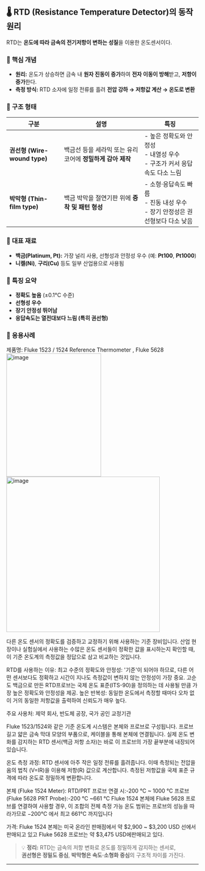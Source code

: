 ## 🌡️ RTD (Resistance Temperature Detector)의 동작 원리

RTD는 **온도에 따라 금속의 전기저항이 변하는 성질**을 이용한 온도센서이다.



### 🔹 핵심 개념
- **원리:** 온도가 상승하면 금속 내 **원자 진동이 증가**하여 **전자 이동이 방해**받고, **저항이 증가**한다.  
- **측정 방식:** RTD 소자에 일정 전류를 흘려 **전압 강하 → 저항값 계산 → 온도로 변환**



### 🔹 구조 형태
| 구분 | 설명 | 특징 |
|------|------|------|
| **권선형 (Wire-wound type)** | 백금선 등을 세라믹 또는 유리 코어에 **정밀하게 감아 제작** | - 높은 정확도와 안정성<br>- 내열성 우수<br>- 구조가 커서 응답속도 다소 느림 |
| **박막형 (Thin-film type)** | 백금 박막을 절연기판 위에 **증착 및 패턴 형성** | - 소형·응답속도 빠름<br>- 진동 내성 우수<br>- 장기 안정성은 권선형보다 다소 낮음 |



### 🔹 대표 재료
- **백금(Platinum, Pt):** 가장 널리 사용, 선형성과 안정성 우수 (예: **Pt100**, **Pt1000**)  
- **니켈(Ni)**, **구리(Cu)** 등도 일부 산업용으로 사용됨



### 🔹 특징 요약
- **정확도 높음** (±0.1°C 수준)  
- **선형성 우수**  
- **장기 안정성 뛰어남**  
- **응답속도는 열전대보다 느림 (특히 권선형)**

### 🔹 응용사례
제품명: Fluke 1523 / 1524 Reference Thermometer , Fluke 5628
<img width="248" height="322" alt="image" src="https://github.com/user-attachments/assets/45a73881-8799-4d60-9e27-1f8911659f95" />
<img width="402" height="406" alt="image" src="https://github.com/user-attachments/assets/226c3f68-903e-4e1f-8f86-0192bf11f68a" />


다른 온도 센서의 정확도를 검증하고 교정하기 위해 사용하는 기준 장비입니다. 산업 현장이나 실험실에서 사용하는 수많은 온도 센서들이 정확한 값을 표시하는지 확인할 때, 이 기준 온도계의 측정값을 정답으로 삼고 비교하는 것입니다.

RTD를 사용하는 이유:
최고 수준의 정확도와 안정성: '기준'이 되어야 하므로, 다른 어떤 센서보다도 정확하고 시간이 지나도 측정값이 변하지 않는 안정성이 가장 중요. 
고순도 백금으로 만든 RTD프로브는 국제 온도 표준(ITS-90)을 정의하는 데 사용될 만큼 가장 높은 정확도와 안정성을 제공.
높은 반복성: 동일한 온도에서 측정할 때마다 오차 없이 거의 동일한 저항값을 출력하여 신뢰도가 매우 높다.

주요 사용처: 제약 회사, 반도체 공장, 국가 공인 교정기관 

Fluke 1523/1524와 같은 기준 온도계 시스템은 본체와 프로브로 구성됩니다.
프로브 길고 얇은 금속 막대 모양의 부품으로, 케이블을 통해 본체에 연결됩니다. 실제 온도 변화를 감지하는 RTD 센서(백금 저항 소자)는 바로 이 프로브의 가장 끝부분에 내장되어 있습니다.

온도 측정 과정: RTD 센서에 아주 작은 일정 전류를 흘려줍니다. 이때 측정되는 전압을 옴의 법칙 (V=IR)을 이용해 저항(R) 값으로 계산합니다. 측정된 저항값을 국제 표준 규격에 따라 온도로 정밀하게 변환합니다.


본체 (Fluke 1524 Meter): RTD/PRT 프로브 연결 시:-200 °C ~ 1000 °C
프로브 (Fluke 5628 PRT Probe):-200 °C ~661 °C 
Fluke 1524 본체에 Fluke 5628 프로브를 연결하여 사용할 경우, 이 조합의 전체 측정 가능 온도 범위는 프로브의 성능을 따라가므로 −200°C 에서 최고 661°C 까지입니다
  
가격:
Fluke 1524 본체는 미국 온라인 판매점에서 약 $2,900 ~ $3,200 USD 선에서 판매되고 있고 Fluke 5628 프로브는 약 $3,475 USD에판매되고 있다.


> 💡 **정리:** RTD는 금속의 저항 변화로 온도를 정밀하게 감지하는 센서로,  
> **권선형은 정밀도 중심**, **박막형은 속도·소형화 중심**의 구조적 차이를 가진다.

---
